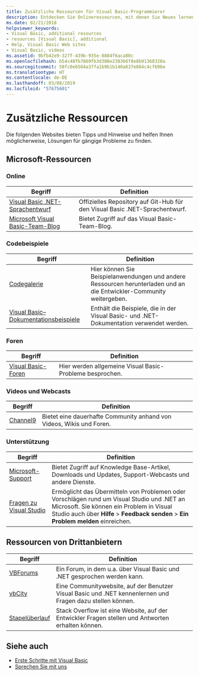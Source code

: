 ```yaml
---
title: Zusätzliche Ressourcen für Visual Basic-Programmierer
description: Entdecken Sie Onlineressourcen, mit denen Sie Neues lernen, Fragen stellen und mehr Informationen zu Visual Basic erhalten können.
ms.date: 02/21/2018
helpviewer_keywords:
- Visual Basic, additional resources
- resources [Visual Basic], additional
- Help, Visual Basic Web sites
- Visual Basic, videos
ms.assetid: 9bfb42e9-327f-439b-935e-8884f6aca80c
ms.openlocfilehash: b54c48fb7869fb3d308e238366f8e8b91368320a
ms.sourcegitcommit: 58fc0e6564a37fa1b9b1b140a637e864c4cf696e
ms.translationtype: HT
ms.contentlocale: de-DE
ms.lasthandoff: 03/08/2019
ms.locfileid: "57675601"
---
```

# <a name="additional-resources"></a>Zusätzliche Ressourcen

Die folgenden Websites bieten Tipps und Hinweise und helfen Ihnen möglicherweise, Lösungen für gängige Probleme zu finden.

## <a name="microsoft-resources"></a>Microsoft-Ressourcen

### <a name="on-the-web"></a>Online

|Begriff|Definition|
|----------|----------------|
|[Visual Basic .NET-Sprachentwurf](https://github.com/dotnet/vblang)|Offizielles Repository auf Git-Hub für den Visual Basic .NET-Sprachentwurf.|
|[Microsoft Visual Basic-Team-Blog](https://devblogs.microsoft.com/vbteam/)|Bietet Zugriff auf das Visual Basic-Team-Blog.|

### <a name="code-samples"></a>Codebeispiele

|Begriff|Definition|
|----------|----------------|
|[Codegalerie](https://code.msdn.microsoft.com/site/search?f%5B0%5D.Type=ProgrammingLanguage&f%5B0%5D.Value=VB&f%5B0%5D.Text=VB.NET)|Hier können Sie Beispielanwendungen und andere Ressourcen herunterladen und an die Entwickler-Community weitergeben.|
|[Visual Basic– Dokumentationsbeispiele](https://github.com/dotnet/samples/tree/master/snippets/visualbasic)|Enthält die Beispiele, die in der Visual Basic- und .NET-Dokumentation verwendet werden.|

### <a name="forums"></a>Foren

|Begriff|Definition|
|----------|----------------|
|[Visual Basic-Foren](https://social.msdn.microsoft.com/Forums/vstudio/en-US/home?forum=vbgeneral)|Hier werden allgemeine Visual Basic-Probleme besprochen.|

### <a name="videos-and-webcasts"></a>Videos und Webcasts

|Begriff|Definition|
|----------|----------------|
|[Channel9](https://channel9.msdn.com/)|Bietet eine dauerhafte Community anhand von Videos, Wikis und Foren.|

### <a name="support"></a>Unterstützung

|Begriff|Definition|
|----------|----------------|
|[Microsoft-Support](https://support.microsoft.com)|Bietet Zugriff auf Knowledge Base-Artikel, Downloads und Updates, Support-Webcasts und andere Dienste.|
|[Fragen zu Visual Studio](https://developercommunity.visualstudio.com)|Ermöglicht das Übermitteln von Problemen oder Vorschlägen rund um Visual Studio und .NET an Microsoft. Sie können ein Problem in Visual Studio auch über **Hilfe** > **Feedback senden** > **Ein Problem melden** einreichen.|

## <a name="third-party-resources"></a>Ressourcen von Drittanbietern

|Begriff|Definition|
|----------|----------------|
|[VBForums](http://www.vbforums.com/)|Ein Forum, in dem u.a. über Visual Basic und .NET gesprochen werden kann.|
|[vbCity](http://vbcity.com/)|Eine Communitywebsite, auf der Benutzer Visual Basic und .NET kennenlernen und Fragen dazu stellen können.|
|[Stapelüberlauf](https://stackoverflow.com/questions/tagged/vb.net)|Stack Overflow ist eine Website, auf der Entwickler Fragen stellen und Antworten erhalten können.|

## <a name="see-also"></a>Siehe auch

- [Erste Schritte mit Visual Basic](../../visual-basic/getting-started/index.md)
- [Sprechen Sie mit uns](/visualstudio/ide/talk-to-us)
